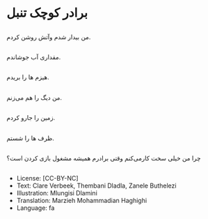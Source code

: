 # برادر کوچک تنبل

##
من بیدار شدم وآتش روشن کردم.

##
مقداری آب جوشاندم.

##
هیزم ها را بریدم.

##
من دیگ را هم می‌زنم.

##
زمین را جارو کردم.

##
ظرف ها را شستم.

##
چرا من خیلی سخت کارمی‌کنم وقتی برادرم همیشه مشغول بازی کردن است؟

##
* License: [CC-BY-NC]
* Text: Clare Verbeek, Thembani Dladla, Zanele Buthelezi
* Illustration: Mlungisi Dlamini
* Translation: Marzieh Mohammadian Haghighi
* Language: fa
